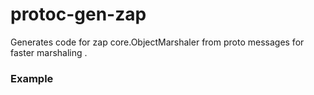 # protoc-gen-zap

Generates code for zap core.ObjectMarshaler from proto messages for faster marshaling   .

### Example

